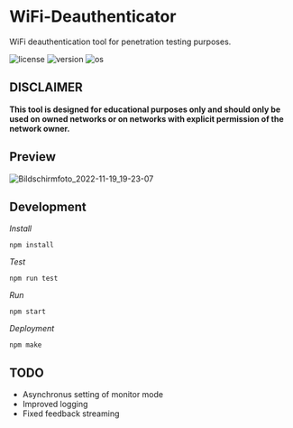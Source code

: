 # WiFi-Deauthenticator
WiFi deauthentication tool for penetration testing purposes.

![license](https://img.shields.io/badge/license-MIT-brightgreen.svg)
![version](https://img.shields.io/badge/version-1.0.0-lightgrey.svg)
![os](https://img.shields.io/badge/os-kali-linux.svg)

## DISCLAIMER

**This tool is designed for educational purposes only and should
only be used on owned networks or on networks with explicit permission of the
network owner.**

## Preview

![Bildschirmfoto_2022-11-19_19-23-07](https://user-images.githubusercontent.com/61215846/202866000-64be6119-aa5a-4348-9bef-76247a2ae87b.png)

## Development

*Install*

`
npm install
`

*Test*

`
npm run test
`

*Run*

`
npm start
`

*Deployment*

`
npm make
`
## TODO

* Asynchronus setting of monitor mode
* Improved logging
* Fixed feedback streaming